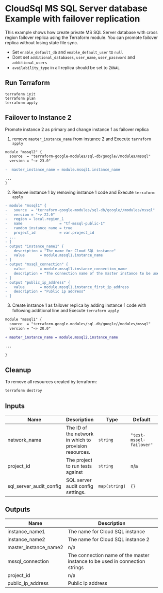 # CloudSql MS SQL Server database Example with failover replication

This example shows how create private MS SQL Server database with cross region failover replica using the Terraform module. You can promote failover replica without losing state file sync.

- Set `enable_default_db` and `enable_default_user` to `null`
- Dont set `additional_databases`, `user_name`, `user_password` and `additional_users`
- `availability_type` in all replica should be set to `ZONAL`

## Run Terraform

```
terraform init
terraform plan
terraform apply
```

## Failover to Instance 2

Promote instance 2 as primary and change instance 1 as failover replica

1) remove  `master_instance_name` from instance 2 and Execute `terraform apply`

```diff
module "mssql2" {
  source  = "terraform-google-modules/sql-db/google//modules/mssql"
  version = "~> 23.0"

-  master_instance_name = module.mssql1.instance_name

...
}
```

2) Remove instance 1 by removing instance 1 code and Execute `terraform apply`

```diff
- module "mssql1" {
-   source  = "terraform-google-modules/sql-db/google//modules/mssql"
-   version = "~> 22.0"
-   region = local.region_1
-   name                 = "tf-mssql-public-1"
-   random_instance_name = true
-   project_id           = var.project_id
- ...
- }
- output "instance_name1" {
-   description = "The name for Cloud SQL instance"
-   value       = module.mssql1.instance_name
- }
- output "mssql_connection" {
-   value       = module.mssql1.instance_connection_name
-   description = "The connection name of the master instance to be used in connection strings"
- }
- output "public_ip_address" {
-   value       = module.mssql1.instance_first_ip_address
-   description = "Public ip address"
- }
```

3) Create instance 1 as failover replica by adding instance 1 code with following additional line and Execute `terraform apply`

```diff
module "mssql1" {
  source  = "terraform-google-modules/sql-db/google//modules/mssql"
  version = "~> 20.0"

+ master_instance_name = module.mssql2.instance_name

...

}
```


## Cleanup

To remove all resources created by terraform:

```bash
terraform destroy
```

<!-- BEGINNING OF PRE-COMMIT-TERRAFORM DOCS HOOK -->
## Inputs

| Name | Description | Type | Default | Required |
|------|-------------|------|---------|:--------:|
| network\_name | The ID of the network in which to provision resources. | `string` | `"test-mssql-failover"` | no |
| project\_id | The project to run tests against | `string` | n/a | yes |
| sql\_server\_audit\_config | SQL server audit config settings. | `map(string)` | `{}` | no |

## Outputs

| Name | Description |
|------|-------------|
| instance\_name1 | The name for Cloud SQL instance |
| instance\_name2 | The name for Cloud SQL instance 2 |
| master\_instance\_name2 | n/a |
| mssql\_connection | The connection name of the master instance to be used in connection strings |
| project\_id | n/a |
| public\_ip\_address | Public ip address |

<!-- END OF PRE-COMMIT-TERRAFORM DOCS HOOK -->

